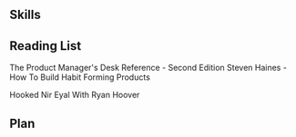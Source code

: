 ## Skills

## Reading List

The Product Manager's Desk Reference - Second Edition
Steven Haines - How To Build Habit Forming Products

Hooked
Nir Eyal With Ryan Hoover

## Plan
